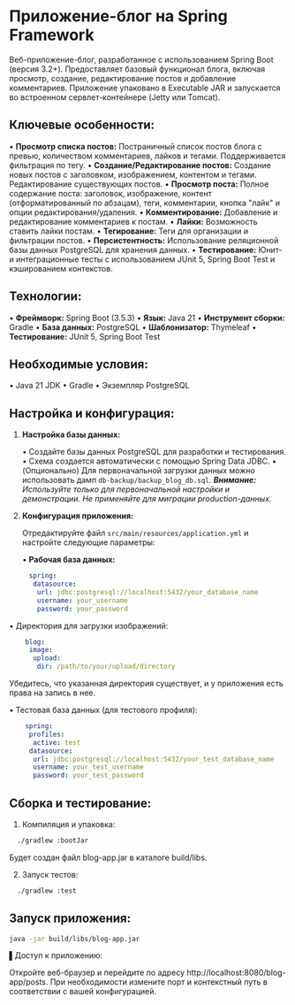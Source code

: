 # Приложение-блог на Spring Framework

Веб-приложение-блог, разработанное с использованием Spring Boot (версия 3.2+). Предоставляет базовый функционал блога, включая просмотр, создание, редактирование постов и добавление комментариев. Приложение упаковано в Executable JAR и запускается во встроенном сервлет-контейнере (Jetty или Tomcat).

## Ключевые особенности:

•   **Просмотр списка постов:** Постраничный список постов блога с превью, количеством комментариев, лайков и тегами. Поддерживается фильтрация по тегу.
•   **Создание/Редактирование постов:** Создание новых постов с заголовком, изображением, контентом и тегами. Редактирование существующих постов.
•   **Просмотр поста:** Полное содержание поста: заголовок, изображение, контент (отформатированный по абзацам), теги, комментарии, кнопка "лайк" и опции редактирования/удаления.
•   **Комментирование:** Добавление и редактирование комментариев к постам.
•   **Лайки:**  Возможность ставить лайки постам.
•   **Тегирование:**  Теги для организации и фильтрации постов.
•   **Персистентность:**  Использование реляционной базы данных PostgreSQL для хранения данных.
•   **Тестирование:** Юнит- и интеграционные тесты с использованием JUnit 5, Spring Boot Test и кэшированием контекстов.

## Технологии:

•   **Фреймворк:** Spring Boot (3.5.3)
•   **Язык:** Java 21
•   **Инструмент сборки:** Gradle
•   **База данных:** PostgreSQL
•   **Шаблонизатор:** Thymeleaf
•   **Тестирование:** JUnit 5, Spring Boot Test

## Необходимые условия:

•   Java 21 JDK
•   Gradle
•   Экземпляр PostgreSQL

## Настройка и конфигурация:

1.  **Настройка базы данных:**

    •   Создайте базы данных PostgreSQL для разработки и тестирования.
    •   Схема создается автоматически с помощью Spring Data JDBC.
    •   (Опционально) Для первоначальной загрузки данных можно использовать дамп `db-backup/backup_blog_db.sql`.
    ***Внимание:*** *Используйте только для первоначальной настройки и демонстрации. Не применяйте для миграции production-данных.*

2.  **Конфигурация приложения:**

    Отредактируйте файл `src/main/resources/application.yml` и настройте следующие параметры:

    •   **Рабочая база данных:**
```yaml
     spring:
      datasource:
       url: jdbc:postgresql://localhost:5432/your_database_name
       username: your_username
       password: your_password
```
•  Директория для загрузки изображений:

```yaml
    blog:
     image:
      upload:
       dir: /path/to/your/upload/directory
```
Убедитесь, что указанная директория существует, и у приложения есть права на запись в нее.

•  Тестовая база данных (для тестового профиля):

```yaml
    spring:
     profiles:
      active: test
     datasource:
      url: jdbc:postgresql://localhost:5432/your_test_database_name
      username: your_test_username
      password: your_test_password
```

## Сборка и тестирование:

1. Компиляция и упаковка:


```bash
  ./gradlew :bootJar
```

Будет создан файл blog-app.jar в каталоге build/libs.

2. Запуск тестов:


```bash
  ./gradlew :test
```

## Запуск приложения:


```bash
java -jar build/libs/blog-app.jar
```

▌Доступ к приложению:

Откройте веб-браузер и перейдите по адресу http://localhost:8080/blog-app/posts. При необходимости измените порт и контекстный путь в соответствии с вашей конфигурацией.

